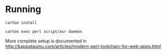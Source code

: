 # Running
    carton install

    carton exec perl script/asr daemon

More complete setup is documented in http://kappataumu.com/articles/modern-perl-toolchain-for-web-apps.html
